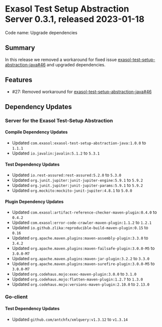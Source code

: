 # Exasol Test Setup Abstraction Server 0.3.1, released 2023-01-18

Code name: Upgrade dependencies

## Summary

In this release we removed a workaround for fixed issue [exasol-test-setup-abstraction-java#46](https://github.com/exasol/exasol-test-setup-abstraction-java/issues/46) and upgraded dependencies.

## Features

* #27: Removed workaround for [exasol-test-setup-abstraction-java#46](https://github.com/exasol/exasol-test-setup-abstraction-java/issues/46)

## Dependency Updates

### Server for the Exasol Test-Setup Abstraction

#### Compile Dependency Updates

* Updated `com.exasol:exasol-test-setup-abstraction-java:1.0.0` to `1.1.1`
* Updated `io.javalin:javalin:5.1.2` to `5.3.1`

#### Test Dependency Updates

* Updated `io.rest-assured:rest-assured:5.2.0` to `5.3.0`
* Updated `org.junit.jupiter:junit-jupiter-engine:5.9.1` to `5.9.2`
* Updated `org.junit.jupiter:junit-jupiter-params:5.9.1` to `5.9.2`
* Updated `org.mockito:mockito-junit-jupiter:4.8.1` to `5.0.0`

#### Plugin Dependency Updates

* Updated `com.exasol:artifact-reference-checker-maven-plugin:0.4.0` to `0.4.2`
* Updated `com.exasol:error-code-crawler-maven-plugin:1.1.2` to `1.2.1`
* Updated `io.github.zlika:reproducible-build-maven-plugin:0.15` to `0.16`
* Updated `org.apache.maven.plugins:maven-assembly-plugin:3.3.0` to `3.4.2`
* Updated `org.apache.maven.plugins:maven-failsafe-plugin:3.0.0-M5` to `3.0.0-M7`
* Updated `org.apache.maven.plugins:maven-jar-plugin:3.2.2` to `3.3.0`
* Updated `org.apache.maven.plugins:maven-surefire-plugin:3.0.0-M5` to `3.0.0-M7`
* Updated `org.codehaus.mojo:exec-maven-plugin:3.0.0` to `3.1.0`
* Updated `org.codehaus.mojo:flatten-maven-plugin:1.2.7` to `1.3.0`
* Updated `org.codehaus.mojo:versions-maven-plugin:2.10.0` to `2.13.0`

### Go-client

#### Test Dependency Updates

* Updated `github.com/antchfx/xmlquery:v1.3.12` to `v1.3.14`

